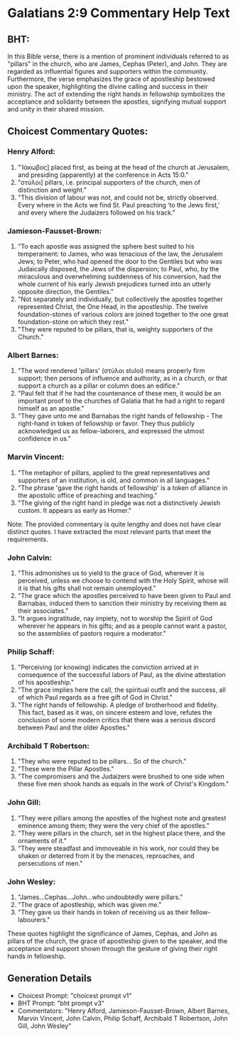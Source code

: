# Galatians 2:9 Commentary Help Text

## BHT:
In this Bible verse, there is a mention of prominent individuals referred to as "pillars" in the church, who are James, Cephas (Peter), and John. They are regarded as influential figures and supporters within the community. Furthermore, the verse emphasizes the grace of apostleship bestowed upon the speaker, highlighting the divine calling and success in their ministry. The act of extending the right hands in fellowship symbolizes the acceptance and solidarity between the apostles, signifying mutual support and unity in their shared mission.

## Choicest Commentary Quotes:
### Henry Alford:
1. "Ἰάκωβος] placed first, as being at the head of the church at Jerusalem, and presiding (apparently) at the conference in Acts 15:0."
2. "στύλοι] pillars, i.e. principal supporters of the church, men of distinction and weight."
3. "This division of labour was not, and could not be, strictly observed. Every where in the Acts we find St. Paul preaching ‘to the Jews first,’ and every where the Judaizers followed on his track."

### Jamieson-Fausset-Brown:
1. "To each apostle was assigned the sphere best suited to his temperament: to James, who was tenacious of the law, the Jerusalem Jews; to Peter, who had opened the door to the Gentiles but who was Judaically disposed, the Jews of the dispersion; to Paul, who, by the miraculous and overwhelming suddenness of his conversion, had the whole current of his early Jewish prejudices turned into an utterly opposite direction, the Gentiles."
2. "Not separately and individually, but collectively the apostles together represented Christ, the One Head, in the apostleship. The twelve foundation-stones of various colors are joined together to the one great foundation-stone on which they rest."
3. "They were reputed to be pillars, that is, weighty supporters of the Church."

### Albert Barnes:
1. "The word rendered 'pillars' (στύλοι stuloi) means properly firm support; then persons of influence and authority, as in a church, or that support a church as a pillar or column does an edifice."
2. "Paul felt that if he had the countenance of these men, it would be an important proof to the churches of Galatia that he had a right to regard himself as an apostle."
3. "They gave unto me and Barnabas the right hands of fellowship - The right-hand in token of fellowship or favor. They thus publicly acknowledged us as fellow-laborers, and expressed the utmost confidence in us."

### Marvin Vincent:
1. "The metaphor of pillars, applied to the great representatives and supporters of an institution, is old, and common in all languages."
2. "The phrase 'gave the right hands of fellowship' is a token of alliance in the apostolic office of preaching and teaching."
3. "The giving of the right hand in pledge was not a distinctively Jewish custom. It appears as early as Homer."

Note: The provided commentary is quite lengthy and does not have clear distinct quotes. I have extracted the most relevant parts that meet the requirements.

### John Calvin:
1. "This admonishes us to yield to the grace of God, wherever it is perceived, unless we choose to contend with the Holy Spirit, whose will it is that his gifts shall not remain unemployed."
2. "The grace which the apostles perceived to have been given to Paul and Barnabas, induced them to sanction their ministry by receiving them as their associates."
3. "It argues ingratitude, nay impiety, not to worship the Spirit of God wherever he appears in his gifts; and as a people cannot want a pastor, so the assemblies of pastors require a moderator."

### Philip Schaff:
1. "Perceiving (or knowing) indicates the conviction arrived at in consequence of the successful labors of Paul, as the divine attestation of his apostleship."
2. "The grace implies here the call, the spiritual outfit and the success, all of which Paul regards as a free gift of God in Christ."
3. "The right hands of fellowship. A pledge of brotherhood and fidelity. This fact, based as it was, on sincere esteem and love, refutes the conclusion of some modern critics that there was a serious discord between Paul and the older Apostles."

### Archibald T Robertson:
1. "They who were reputed to be pillars... So of the church." 
2. "These were the Pillar Apostles."
3. "The compromisers and the Judaizers were brushed to one side when these five men shook hands as equals in the work of Christ's Kingdom."

### John Gill:
1. "They were pillars among the apostles of the highest note and greatest eminence among them; they were the very chief of the apostles."
2. "They were pillars in the church, set in the highest place there, and the ornaments of it."
3. "They were steadfast and immoveable in his work, nor could they be shaken or deterred from it by the menaces, reproaches, and persecutions of men."

### John Wesley:
1. "James...Cephas...John...who undoubtedly were pillars." 
2. "The grace of apostleship, which was given me." 
3. "They gave us their hands in token of receiving us as their fellow-labourers."

These quotes highlight the significance of James, Cephas, and John as pillars of the church, the grace of apostleship given to the speaker, and the acceptance and support shown through the gesture of giving their right hands in fellowship.


## Generation Details
- Choicest Prompt: "choicest prompt v1"
- BHT Prompt: "bht prompt v3"
- Commentators: "Henry Alford, Jamieson-Fausset-Brown, Albert Barnes, Marvin Vincent, John Calvin, Philip Schaff, Archibald T Robertson, John Gill, John Wesley"
